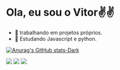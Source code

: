 # Ola, eu sou o Vitor✌️✌️

- 🔭 trabalhando em projetos próprios.
- 🌱 Estudando Javascript e python.

 [![Anurag's GitHub stats-Dark](https://github-readme-stats.vercel.app/api?username=VitorElias\&show_icons=true\&theme=dark#gh-dark-mode-only)](https://github.com/anuraghazra/github-readme-stats#responsive-card-theme#gh-dark-mode-only)

 <div> 
  <a href="https://www.instagram.com/_vi.tu__/" target="_blank"><img src="https://img.shields.io/badge/-Instagram-%23E4405F?style=for-the-badge&logo=instagram&logoColor=white" target="_blank"></a>
  <a href = "mailto:vitorepbf2004@gmail.com"><img src="https://img.shields.io/badge/-Gmail-%23333?style=for-the-badge&logo=gmail&logoColor=white" target="_blank"></a>
  <a href="https://www.linkedin.com/in/vitor-elias-b202a624b/" target="_blank"><img src="https://img.shields.io/badge/-LinkedIn-%230077B5?style=for-the-badge&logo=linkedin&logoColor=white" target="_blank"></a> 
  
</div>
